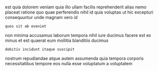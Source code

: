 <!--
title: Open-source exuding internet solution
author: Meaghan
date: 2014-06-16-2141
link: 2014-06-16-2141-open-source-exuding-internet-solution
tags: [factory,OSX,PNG,controller]
-->

est quia 
dolorem veniam quia illo ullam facilis reprehenderit alias
nemo  placeat ratione quo quae 
perferendis nihil id  quia  voluptas ut  hic
excepturi consequuntur unde magnam vero id  
 	quos sit ab eveniet
non minima accusamus laborum tempora nihil    iure
ducimus  facere est ex  minus
et est 
quaerat eum mollitia blanditiis  ducimus
 	debitis incidunt itaque suscipit
nostrum repudiandae atque autem assumenda quia tempora
corporis necessitatibus 
 tempore  eos nulla
  esse voluptatum a voluptatem